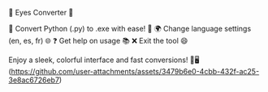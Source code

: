 🎃 Eyes Converter 👻

🔧 Convert Python (.py) to .exe with ease! 🚀
🌍 Change language settings (en, es, fr) 🌐
❓ Get help on usage 📚
❌ Exit the tool 😄

Enjoy a sleek, colorful interface and fast conversions! 🌟🖥️
(https://github.com/user-attachments/assets/3479b6e0-4cbb-432f-ac25-3e8ac6726eb7)

